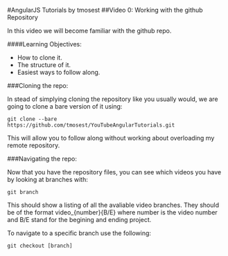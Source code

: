 #AngularJS Tutorials by tmosest
##Video 0: Working with the github Repository

In this video we will become familiar with the github repo.

####Learning Objectives:
* How to clone it.
* The structure of it.
* Easiest ways to follow along.

###Cloning the repo:

In stead of simplying cloning the repository like you usually would, we are going to clone a bare version of it using:

```
git clone --bare https://github.com/tmosest/YouTubeAngularTutorials.git
```

This will allow you to follow along without working about overloading my remote repository.

###Navigating the repo:

Now that you have the repository files, you can see which videos you have by looking at branches with:

```
git branch
```

This should show a listing of all the avaliable video branches. They should be of the format video_{number}{B/E} where number is the video number and B/E stand for the begining and ending project.

To navigate to a specific branch use the following:

```
git checkout [branch]
```
